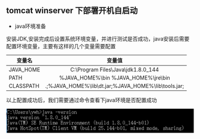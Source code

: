 ## tomcat winserver 下部署开机自启动

- java环境准备

安装JDK,安装完成后设置系统环境变量，并进行测试是否成功，java安装后需要配置环境变量，主要有这样的几个变量需要配置

| 变量名          | 变量值       | 
| ------------- |:-------------:|
| JAVA_HOME      | C:\Program Files\Java\jdk1.8.0_144 | 
| PATH      | %JAVA_HOME%\bin  %JAVA_HOME%\jre\bin      | 
| CLASSPATH | .;%JAVA_HOME%\lib\dt.jar;%JAVA_HOME%\lib\tools.jar;     |    

以上配置成功后，我们需要通过命令查看下java环境是否配置成功

![javaversion](/img/eclipse/javaversion.png)